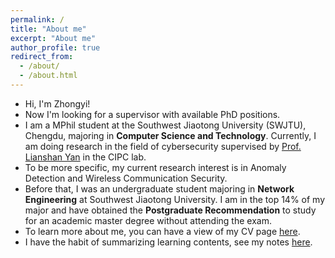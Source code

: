 ```yaml
---
permalink: /
title: "About me"
excerpt: "About me"
author_profile: true
redirect_from: 
  - /about/
  - /about.html
---
```


 
* Hi, I'm Zhongyi!
* Now I'm looking for a supervisor with available PhD positions.
* I am a MPhil student at the Southwest Jiaotong University (SWJTU), Chengdu, majoring in **Computer Science and Technology**. Currently, I am doing research in the field of cybersecurity supervised by [Prof. Lianshan Yan](https://faculty.swjtu.edu.cn/yanlianshan/en/index.htm) in the CIPC lab. 
* To be more specific, my current research interest is in Anomaly Detection and Wireless Communication Security.
* Before that, I was an undergraduate student majoring in **Network Engineering** at Southwest Jiaotong University. I am in the top 14% of my major and have obtained the **Postgraduate Recommendation** to study for an academic master degree without attending the exam.
* To learn more about me, you can have a view of my CV page [here](/cv).
* I have the habit of summarizing learning contents, see my notes [here](/notes).
